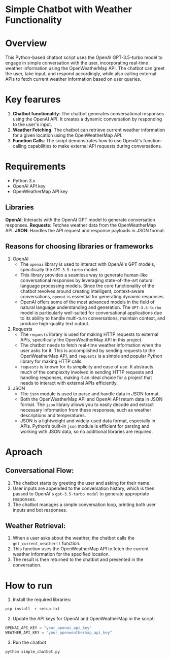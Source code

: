 # Simple Chatbot with Weather Functionality

# Overview

This Python-based chatbot script uses the OpenAI GPT-3.5-turbo model to engage in simple conversation with the user, incorporating real-time weather information using the OpenWeatherMap API. The chatbot can greet the user, take input, and respond accordingly, while also calling external APIs to fetch current weather information based on user queries.

# Key fearures

1. **Chatbot functionality**: The chatbot generates conversational responses using the OpenAI API. It creates a dynamic conversation by responding to the user's input.
2. **Weather Fetching**: The chatbot can retrieve current weather information for a given location using the OpenWeatherMap API.
3. **Function Calls**: The script demonstrates how to use OpenAI's function-calling capabilities to make external API requests during conversations.

# Requirements

- Python 3.x
- OpenAI API key
- OpenWeatherMap API key

## Libraries

**OpenAI**: Interacts with the OpenAI GPT model to generate conversation responses.
**Requests**: Fetches weather data from the OpenWeatherMap API.
**JSON**: Handles the API request and response payloads in JSON format.

## Reasons for choosing libraries or frameworks

1. OpenAI
   - The `openai` library is used to interact with OpenAI's GPT models, specifically the `GPT-3.5-turbo` model.
   - This library provides a seamless way to generate human-like conversational responses by leveraging state-of-the-art natural language processing models. Since the core functionality of the chatbot revolves around creating intelligent, context-aware conversations, `openai` is essential for generating dynamic responses.
   - OpenAI offers some of the most advanced models in the field of natural language understanding and generation. The `GPT-3.5-turbo` model is particularly well-suited for conversational applications due to its ability to handle multi-turn conversations, maintain context, and produce high-quality text output.
2. Requests
   - The `requests` library is used for making HTTP requests to external APIs, specifically the OpenWeatherMap API in this project.
   - The chatbot needs to fetch real-time weather information when the user asks for it. This is accomplished by sending requests to the OpenWeatherMap API, and `requests` is a simple and popular Python library for making HTTP calls.
   - `requests` is known for its simplicity and ease of use. It abstracts much of the complexity involved in sending HTTP requests and handling responses, making it an ideal choice for a project that needs to interact with external APIs efficiently.
3. JSON
   - The `json` module is used to parse and handle data in JSON format.
   - Both the OpenWeatherMap API and OpenAI API return data in JSON format. The `json` library allows you to easily decode and extract necessary information from these responses, such as weather descriptions and temperatures.
   - JSON is a lightweight and widely-used data format, especially in APIs. Python’s built-in `json` module is efficient for parsing and working with JSON data, so no additional libraries are required.

# Aproach

## Conversational Flow:

1. The chatbot starts by greeting the user and asking for their name.
2. User inputs are appended to the conversation history, which is then passed to OpenAI's `gpt-3.5-turbo model` to generate appropriate responses.
3. The chatbot manages a simple conversation loop, printing both user inputs and bot responses.

## Weather Retrieval:

1. When a user asks about the weather, the chatbot calls the `get_current_weather()` function.
2. This function uses the OpenWeatherMap API to fetch the current weather information for the specified location.
3. The result is then returned to the chatbot and presented in the conversation.

# How to run

1. Install the required libraries:

```python
pip install -r setup.txt
```

2. Update the API keys for OpenAI and OpenWeatherMap in the script:

```python
OPENAI_API_KEY = "your_openai_api_key"
WEATHER_API_KEY = "your_openweathermap_api_key"
```

3. Run the chatbot

```python
python simple_chatbot.py
```
